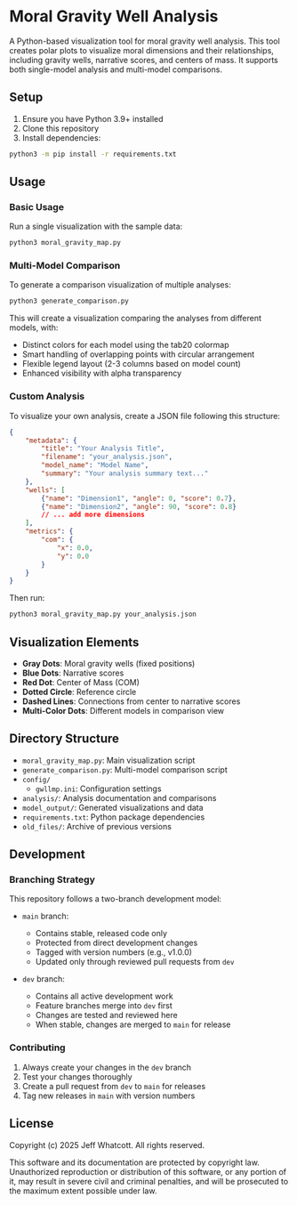 # Moral Gravity Well Analysis

A Python-based visualization tool for moral gravity well analysis. This tool creates polar plots to visualize moral dimensions and their relationships, including gravity wells, narrative scores, and centers of mass. It supports both single-model analysis and multi-model comparisons.

## Setup

1. Ensure you have Python 3.9+ installed
2. Clone this repository
3. Install dependencies:
```bash
python3 -m pip install -r requirements.txt
```

## Usage

### Basic Usage
Run a single visualization with the sample data:
```bash
python3 moral_gravity_map.py
```

### Multi-Model Comparison
To generate a comparison visualization of multiple analyses:
```bash
python3 generate_comparison.py
```

This will create a visualization comparing the analyses from different models, with:
- Distinct colors for each model using the tab20 colormap
- Smart handling of overlapping points with circular arrangement
- Flexible legend layout (2-3 columns based on model count)
- Enhanced visibility with alpha transparency

### Custom Analysis
To visualize your own analysis, create a JSON file following this structure:
```json
{
    "metadata": {
        "title": "Your Analysis Title",
        "filename": "your_analysis.json",
        "model_name": "Model Name",
        "summary": "Your analysis summary text..."
    },
    "wells": [
        {"name": "Dimension1", "angle": 0, "score": 0.7},
        {"name": "Dimension2", "angle": 90, "score": 0.8}
        // ... add more dimensions
    ],
    "metrics": {
        "com": {
            "x": 0.0,
            "y": 0.0
        }
    }
}
```

Then run:
```bash
python3 moral_gravity_map.py your_analysis.json
```

## Visualization Elements

- **Gray Dots**: Moral gravity wells (fixed positions)
- **Blue Dots**: Narrative scores
- **Red Dot**: Center of Mass (COM)
- **Dotted Circle**: Reference circle
- **Dashed Lines**: Connections from center to narrative scores
- **Multi-Color Dots**: Different models in comparison view

## Directory Structure

- `moral_gravity_map.py`: Main visualization script
- `generate_comparison.py`: Multi-model comparison script
- `config/`
  - `gwllmp.ini`: Configuration settings
- `analysis/`: Analysis documentation and comparisons
- `model_output/`: Generated visualizations and data
- `requirements.txt`: Python package dependencies
- `old_files/`: Archive of previous versions

## Development

### Branching Strategy

This repository follows a two-branch development model:

- `main` branch:
  - Contains stable, released code only
  - Protected from direct development changes
  - Tagged with version numbers (e.g., v1.0.0)
  - Updated only through reviewed pull requests from `dev`

- `dev` branch:
  - Contains all active development work
  - Feature branches merge into `dev` first
  - Changes are tested and reviewed here
  - When stable, changes are merged to `main` for release

### Contributing

1. Always create your changes in the `dev` branch
2. Test your changes thoroughly
3. Create a pull request from `dev` to `main` for releases
4. Tag new releases in `main` with version numbers

## License

Copyright (c) 2025 Jeff Whatcott. All rights reserved.

This software and its documentation are protected by copyright law. Unauthorized reproduction or distribution of this software, or any portion of it, may result in severe civil and criminal penalties, and will be prosecuted to the maximum extent possible under law. 